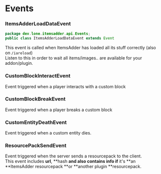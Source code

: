# Events

### ItemsAdderLoadDataEvent

```java
package dev.lone.itemsadder.api.Events;
public class ItemsAdderLoadDataEvent extends Event
```

This event is called when ItemsAdder has loaded all its stuff correctly (also on `/iareload`)\
Listen to this in order to wait all items/images.. are available for your addon/plugin.

### CustomBlockInteractEvent

Event triggered when a player interacts with a custom block

### CustomBlockBreakEvent

Event triggered when a player breaks a custom block

### CustomEntityDeathEvent

Event triggered when a custom entity dies.

### ResourcePackSendEvent

Event triggered when the server sends a resourcepack to the client. \
This event includes **url**, **hash **and also contains info if** it's **an **ItemsAdder resourcepack **or **another plugin **resourcepack.

